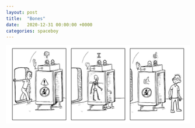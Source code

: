 ```yaml
---
layout: post
title:  "Bones"
date:   2020-12-31 00:00:00 +0000
categories: spaceboy
---
```


[![Bones](spaceboy/47%20-%20bones.png)](spaceboy/47%20-%20bones.png)

